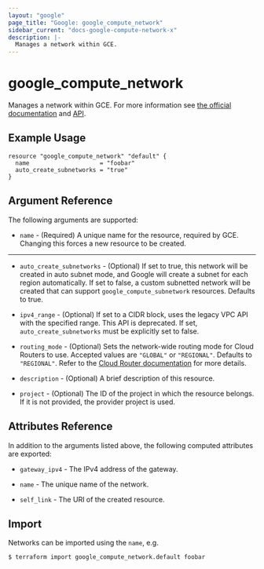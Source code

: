 ```yaml
---
layout: "google"
page_title: "Google: google_compute_network"
sidebar_current: "docs-google-compute-network-x"
description: |-
  Manages a network within GCE.
---
```


# google\_compute\_network

Manages a network within GCE. For more information see
[the official documentation](https://cloud.google.com/compute/docs/vpc)
and
[API](https://cloud.google.com/compute/docs/reference/latest/networks).

## Example Usage

```hcl
resource "google_compute_network" "default" {
  name                    = "foobar"
  auto_create_subnetworks = "true"
}
```

## Argument Reference

The following arguments are supported:

* `name` - (Required) A unique name for the resource, required by GCE.
    Changing this forces a new resource to be created.

- - -

* `auto_create_subnetworks` - (Optional) If set to true, this network will be
    created in auto subnet mode, and Google will create a subnet for each region
    automatically. If set to false, a custom subnetted network will be created that
    can support `google_compute_subnetwork` resources. Defaults to true.

* `ipv4_range` - (Optional) If set to a CIDR block, uses the legacy VPC API with the
  specified range. This API is deprecated. If set, `auto_create_subnetworks` must be
  explicitly set to false.

* `routing_mode` - (Optional) Sets the network-wide routing mode for Cloud Routers
  to use. Accepted values are `"GLOBAL"` or `"REGIONAL"`. Defaults to `"REGIONAL"`.
  Refer to the [Cloud Router documentation](https://cloud.google.com/router/docs/concepts/overview#dynamic-routing-mode)
  for more details.

* `description` - (Optional) A brief description of this resource.

* `project` - (Optional) The ID of the project in which the resource belongs. If it
    is not provided, the provider project is used.

## Attributes Reference

In addition to the arguments listed above, the following computed attributes are
exported:

* `gateway_ipv4` - The IPv4 address of the gateway.

* `name` - The unique name of the network.

* `self_link` - The URI of the created resource.


## Import

Networks can be imported using the `name`, e.g.

```
$ terraform import google_compute_network.default foobar
```
